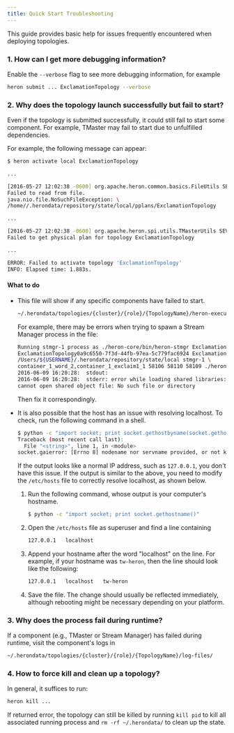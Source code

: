 ```yaml
---
title: Quick Start Troubleshooting
---
```


This guide provides basic help for issues frequently encountered when deploying topologies.

### 1. How can I get more debugging information?

Enable the `--verbose` flag to see more debugging information, for example

```bash
heron submit ... ExclamationTopology --verbose        
```

### 2. Why does the topology launch successfully but fail to start?

Even if the topology is submitted successfully, it could still fail to
start some component. For example, TMaster may fail to start due to unfulfilled
dependencies.

For example, the following message can appear:

```bash
$ heron activate local ExclamationTopology

...

[2016-05-27 12:02:38 -0600] org.apache.heron.common.basics.FileUtils SEVERE: \
Failed to read from file.
java.nio.file.NoSuchFileException: \
/home//.herondata/repository/state/local/pplans/ExclamationTopology

...

[2016-05-27 12:02:38 -0600] org.apache.heron.spi.utils.TMasterUtils SEVERE: \
Failed to get physical plan for topology ExclamationTopology

...

ERROR: Failed to activate topology 'ExclamationTopology'
INFO: Elapsed time: 1.883s.
```

#### What to do

* This file will show if any specific components have failed to start.

    ```bash
    ~/.herondata/topologies/{cluster}/{role}/{TopologyName}/heron-executor.stdout
    ```

    For example, there may be errors when trying to spawn a Stream Manager process in the file:

    ```bash
    Running stmgr-1 process as ./heron-core/bin/heron-stmgr ExclamationTopology \
    ExclamationTopology0a9c6550-7f3d-44fb-97ea-5c779fac6924 ExclamationTopology.defn LOCALMODE \
    /Users/${USERNAME}/.herondata/repository/state/local stmgr-1 \
    container_1_word_2,container_1_exclaim1_1 58106 58110 58109 ./heron-conf/heron_internals.yaml
    2016-06-09 16:20:28:  stdout:
    2016-06-09 16:20:28:  stderr: error while loading shared libraries: libunwind.so.8: \
    cannot open shared object file: No such file or directory
    ```

    Then fix it correspondingly.

* It is also possible that the host has an issue with resolving localhost.
To check, run the following command in a shell.

    ```bash
    $ python -c "import socket; print socket.gethostbyname(socket.gethostname())"
    Traceback (most recent call last):
      File "<string>", line 1, in <module>
    socket.gaierror: [Errno 8] nodename nor servname provided, or not known
    ```

    If the output looks like a normal IP address, such as `127.0.0.1`,
    you don't have this issue.
    If the output is similar to the above, you need to modify the `/etc/hosts`
    file to correctly resolve localhost, as shown below.

    1. Run the following command, whose output is your computer's hostname.

        ```bash
        $ python -c "import socket; print socket.gethostname()"
        ```

    2. Open the `/etc/hosts` file as superuser and find a line containing

        ```bash
        127.0.0.1	localhost
        ```

    3. Append your hostname after the word "localhost" on the line.
    For example, if your hostname was `tw-heron`, then the line should
    look like the following:

        ```bash
        127.0.0.1   localhost   tw-heron
        ```

    4. Save the file. The change should usually be reflected immediately,
    although rebooting might be necessary depending on your platform.

### 3. Why does the process fail during runtime?

If a component (e.g., TMaster or Stream Manager) has failed during runtime, visit the component's logs in

```bash
~/.herondata/topologies/{cluster}/{role}/{TopologyName}/log-files/
```

### 4. How to force kill and clean up a topology?

In general, it suffices to run:

```bash
heron kill ...
```

If returned error, the topology can still be killed by running
    `kill pid` to kill all associated running process and `rm -rf ~/.herondata/`
    to clean up the state.
